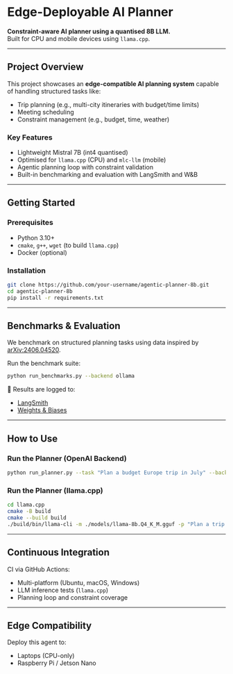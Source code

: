 # Edge-Deployable AI Planner

**Constraint-aware AI planner using a quantised 8B LLM.**  
Built for CPU and mobile devices using `llama.cpp`.

---

## Project Overview

This project showcases an **edge-compatible AI planning system** capable of handling structured tasks like:

- Trip planning (e.g., multi-city itineraries with budget/time limits)
- Meeting scheduling
- Constraint management (e.g., budget, time, weather)

### Key Features
- Lightweight Mistral 7B (int4 quantised)
- Optimised for `llama.cpp` (CPU) and `mlc-llm` (mobile)
- Agentic planning loop with constraint validation
- Built-in benchmarking and evaluation with LangSmith and W&B

---

##  Getting Started

### Prerequisites
- Python 3.10+
- `cmake`, `g++`, `wget` (to build `llama.cpp`)
- Docker (optional)

### Installation

```bash
git clone https://github.com/your-username/agentic-planner-8b.git
cd agentic-planner-8b
pip install -r requirements.txt
```

---

## Benchmarks & Evaluation

We benchmark on structured planning tasks using data inspired by [arXiv:2406.04520](https://arxiv.org/pdf/2406.04520).

Run the benchmark suite:
```bash
python run_benchmarks.py --backend ollama
```

🧠 Results are logged to:
- [LangSmith](https://smith.langchain.com/public/21b06a5d-4661-4594-874b-86cf733c142b/r)
- [Weights & Biases](https://wandb.ai/michael-sigamani-oxalatech/agentic-planner-8b)

---

## How to Use

### Run the Planner (OpenAI Backend)

```bash
python run_planner.py --task "Plan a budget Europe trip in July" --backend openai
```

### Run the Planner (llama.cpp)

```bash
cd llama.cpp
cmake -B build
cmake --build build
./build/bin/llama-cli -m ./models/llama-8b.Q4_K_M.gguf -p "Plan a trip to Europe for two weeks under $3000"
```

---

## Continuous Integration

CI via GitHub Actions:
- Multi-platform (Ubuntu, macOS, Windows)
- LLM inference tests (`llama.cpp`)
- Planning loop and constraint coverage

---

## Edge Compatibility

Deploy this agent to:
- Laptops (CPU-only)
- Raspberry Pi / Jetson Nano
